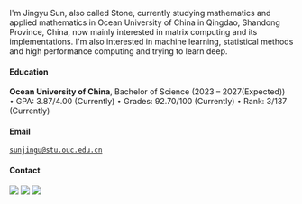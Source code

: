 
I'm Jingyu Sun, also called Stone, currently studying mathematics and applied mathematics in Ocean University of China in Qingdao, Shandong Province, China, now mainly interested in matrix computing and its implementations. 
I'm also interested in machine learning, statistical methods and high performance computing and trying to learn deep.


#### Education  
**Ocean University of China**, Bachelor of Science (2023 – 2027(Expected))  
• GPA: 3.87/4.00 (Currently)
• Grades: 92.70/100 (Currently)
• Rank: 3/137 (Currently) 

#### Email

<code>sunjingu@stu.ouc.edu.cn</code>

#### Contact
[![](https://img.shields.io/badge/stonehfzs-Github-blue?logo=github)](https://github.com/stonehfzs)
[![](https://img.shields.io/badge/禾风之水-Bilibili-FB7299?logo=bilibili)](https://space.bilibili.com/498816517)
[![](https://img.shields.io/badge/禾风之水-知乎-0084FF?logo=zhihu)](https://www.zhihu.com/people/he-feng-zhi-shui-85)
